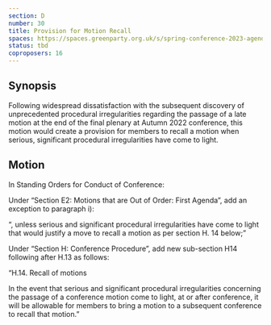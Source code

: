 ```yaml
---
section: D
number: 30
title: Provision for Motion Recall
spaces: https://spaces.greenparty.org.uk/s/spring-conference-2023-agenda-forum/?contentId=120257
status: tbd
coproposers: 16
---
```

## Synopsis
Following widespread dissatisfaction with the subsequent discovery of unprecedented procedural irregularities regarding the passage of a late motion at the end of the final plenary at Autumn 2022 conference, this motion would create a provision for members to recall a motion when serious, significant procedural irregularities have come to light.

## Motion
In Standing Orders for Conduct of Conference:

Under “Section E2: Motions that are Out of Order: First Agenda”, add an exception to paragraph i):

“, unless serious and significant procedural irregularities have come to light that would justify a move to recall a motion as per section H. 14 below;”

Under “Section H: Conference Procedure”, add new sub-section H14 following after H.13 as follows:

“H.14. Recall of motions

In the event that serious and significant procedural irregularities concerning the passage of a conference motion come to light, at or after conference, it will be allowable for members to bring a motion to a subsequent conference to recall that motion.”
